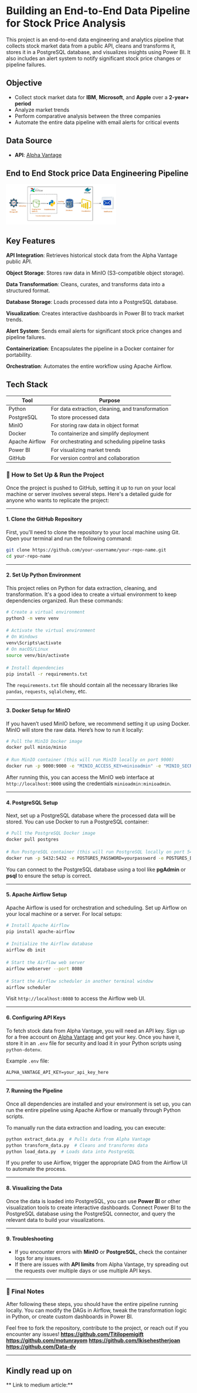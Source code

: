 # Building an End-to-End Data Pipeline for Stock Price Analysis

This project is an end-to-end data engineering and analytics pipeline that collects stock market data from a public API, cleans and transforms it, stores it in a PostgreSQL database, and visualizes insights using Power BI. It also includes an alert system to notify significant stock price changes or pipeline failures.

## Objective

- Collect stock market data for **IBM**, **Microsoft**, and **Apple** over a **2-year+ period**
- Analyze market trends
- Perform comparative analysis between the three companies
- Automate the entire data pipeline with email alerts for critical events


## Data Source

- **API**: [Alpha Vantage](https://www.alphavantage.co)

## End to End Stock price Data Engineering Pipeline

<img
  src="https://github.com/Ikisehestherjoan/The_Data_Build_Team/blob/main/stock%20price%20pipeline%20architecture.jpeg"
  alt="Alt text"
  title="Optional title"
  style="display: inline-block; margin: 0 auto; max-width: 300px">


## Key Features
**API Integration**: Retrieves historical stock data from the Alpha Vantage public API.

**Object Storage**: Stores raw data in MinIO (S3-compatible object storage).

**Data Transformation**: Cleans, curates, and transforms data into a structured format.

**Database Storage**: Loads processed data into a PostgreSQL database.

**Visualization**: Creates interactive dashboards in Power BI to track market trends.

**Alert System**: Sends email alerts for significant stock price changes and pipeline failures.

**Containerization**: Encapsulates the pipeline in a Docker container for portability.

**Orchestration**: Automates the entire workflow using Apache Airflow.

## Tech Stack
|Tool            | Purpose|
| ------         | -------|
| Python         | For data extraction, cleaning, and transformation|
| PostgreSQL     | To store processed data|
| MinIO          |For storing raw data in object format |
| Docker         |  To containerize and simplify deployment|
| Apache Airflow   |For orchestrating and scheduling pipeline tasks|
|Power BI        | For visualizing market trends|
|GitHub            | For version control and collaboration |



### 🚀 How to Set Up & Run the Project

Once the project is pushed to GitHub, setting it up to run on your local machine or server involves several steps. Here's a detailed guide for anyone who wants to replicate the project:

---

#### **1. Clone the GitHub Repository**
First, you'll need to clone the repository to your local machine using Git. Open your terminal and run the following command:

```bash
git clone https://github.com/your-username/your-repo-name.git
cd your-repo-name
```

---

#### **2. Set Up Python Environment**
This project relies on Python for data extraction, cleaning, and transformation. It's a good idea to create a virtual environment to keep dependencies organized. Run these commands:

```bash
# Create a virtual environment
python3 -m venv venv

# Activate the virtual environment
# On Windows
venv\Scripts\activate
# On macOS/Linux
source venv/bin/activate

# Install dependencies
pip install -r requirements.txt
```

The `requirements.txt` file should contain all the necessary libraries like `pandas`, `requests`, `sqlalchemy`, etc.

---

#### **3. Docker Setup for MinIO**
If you haven’t used MinIO before, we recommend setting it up using Docker. MinIO will store the raw data. Here’s how to run it locally:

```bash
# Pull the MinIO Docker image
docker pull minio/minio

# Run MinIO container (this will run MinIO locally on port 9000)
docker run -p 9000:9000 -e "MINIO_ACCESS_KEY=minioadmin" -e "MINIO_SECRET_KEY=minioadmin" minio/minio server /data
```

After running this, you can access the MinIO web interface at `http://localhost:9000` using the credentials `minioadmin:minioadmin`.

---

#### **4. PostgreSQL Setup**
Next, set up a PostgreSQL database where the processed data will be stored. You can use Docker to run a PostgreSQL container:

```bash
# Pull the PostgreSQL Docker image
docker pull postgres

# Run PostgreSQL container (this will run PostgreSQL locally on port 5432)
docker run -p 5432:5432 -e POSTGRES_PASSWORD=yourpassword -e POSTGRES_DB=financial_data postgres
```

You can connect to the PostgreSQL database using a tool like **pgAdmin** or **psql** to ensure the setup is correct.

---

#### **5. Apache Airflow Setup**
Apache Airflow is used for orchestration and scheduling. Set up Airflow on your local machine or a server. For local setups:

```bash
# Install Apache Airflow
pip install apache-airflow

# Initialize the Airflow database
airflow db init

# Start the Airflow web server
airflow webserver --port 8080

# Start the Airflow scheduler in another terminal window
airflow scheduler
```

Visit `http://localhost:8080` to access the Airflow web UI.

---

#### **6. Configuring API Keys**
To fetch stock data from Alpha Vantage, you will need an API key. Sign up for a free account on [Alpha Vantage](https://www.alphavantage.co/support/#api-key) and get your key. Once you have it, store it in an `.env` file for security and load it in your Python scripts using `python-dotenv`.

Example `.env` file:

```
ALPHA_VANTAGE_API_KEY=your_api_key_here
```

---

#### **7. Running the Pipeline**
Once all dependencies are installed and your environment is set up, you can run the entire pipeline using Apache Airflow or manually through Python scripts.

To manually run the data extraction and loading, you can execute:

```bash
python extract_data.py  # Pulls data from Alpha Vantage
python transform_data.py  # Cleans and transforms data
python load_data.py  # Loads data into PostgreSQL
```

If you prefer to use Airflow, trigger the appropriate DAG from the Airflow UI to automate the process.

---

#### **8. Visualizing the Data**
Once the data is loaded into PostgreSQL, you can use **Power BI** or other visualization tools to create interactive dashboards. Connect Power BI to the PostgreSQL database using the PostgreSQL connector, and query the relevant data to build your visualizations.

---

#### **9. Troubleshooting**
- If you encounter errors with **MinIO** or **PostgreSQL**, check the container logs for any issues.
- If there are issues with **API limits** from Alpha Vantage, try spreading out the requests over multiple days or use multiple API keys.

---

### 🔄 Final Notes
After following these steps, you should have the entire pipeline running locally. You can modify the DAGs in Airflow, tweak the transformation logic in Python, or create custom dashboards in Power BI.

Feel free to fork the repository, contribute to the project, or reach out if you encounter any issues!
**https://github.com/Titilopemigift**
**https://github.com/motunrayom**
**https://github.com/Ikisehestherjoan**
**https://github.com/Data-dv**

---

## Kindly read up on 
** Link to medium article:**
